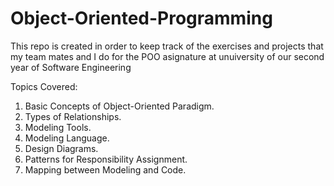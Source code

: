 # Object-Oriented-Programming
This repo is created in order to keep track of the exercises and projects that my team mates and I do for the POO asignature at unuiversity of our second year of Software Engineering

Topics Covered:

1. Basic Concepts of Object-Oriented Paradigm.
2. Types of Relationships.
3. Modeling Tools.
4. Modeling Language.
5. Design Diagrams.
6. Patterns for Responsibility Assignment.
7. Mapping between Modeling and Code.